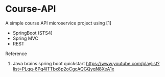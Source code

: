 # Course-API
A simple course API microservice project using [1] 
	
* SpringBoot (STS4)
* Spring MVC 
* REST 


Reference
1. Java brains spring boot quickstart https://www.youtube.com/playlist?list=PLqq-6Pq4lTTbx8p2oCgcAQGQyqN8XeA1x
